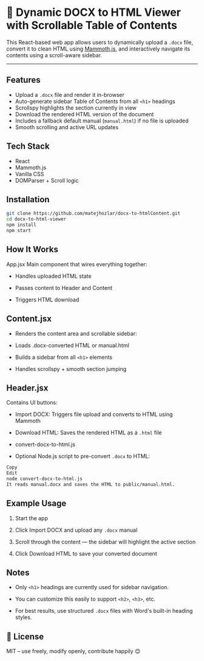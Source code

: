 # 📄 Dynamic DOCX to HTML Viewer with Scrollable Table of Contents

This React-based web app allows users to dynamically upload a `.docx` file, convert it to clean HTML using [Mammoth.js](https://github.com/mwilliamson/mammoth.js), and interactively navigate its contents using a scroll-aware sidebar.

---

## Features

- Upload a `.docx` file and render it in-browser
- Auto-generate sidebar Table of Contents from all `<h1>` headings
- Scrollspy highlights the section currently in view
- Download the rendered HTML version of the document
- Includes a fallback default manual (`manual.html`) if no file is uploaded
- Smooth scrolling and active URL updates


## Tech Stack

- React
- Mammoth.js
- Vanilla CSS
- DOMParser + Scroll logic


## Installation

```bash
git clone https://github.com/matejhozlar/docx-to-htmlContent.git
cd docx-to-html-viewer
npm install
npm start
```

## How It Works
App.jsx
Main component that wires everything together:

- Handles uploaded HTML state

- Passes content to Header and Content

- Triggers HTML download

## Content.jsx
- Renders the content area and scrollable sidebar:

- Loads .docx-converted HTML or manual.html

- Builds a sidebar from all ```<h1>``` elements

- Handles scrollspy + smooth section jumping

## Header.jsx
Contains UI buttons:

- Import DOCX: Triggers file upload and converts to HTML using Mammoth

- Download HTML: Saves the rendered HTML as a ```.html``` file

- convert-docx-to-html.js
- Optional Node.js script to pre-convert ```.docx``` to HTML:

```bash
Copy
Edit
node convert-docx-to-html.js
It reads manual.docx and saves the HTML to public/manual.html.
```

## Example Usage
1. Start the app

2. Click Import DOCX and upload any ```.docx``` manual

3. Scroll through the content — the sidebar will highlight the active section

4. Click Download HTML to save your converted document

## Notes
- Only ```<h1>``` headings are currently used for sidebar navigation.

- You can customize this easily to support ```<h2>```, ```<h3>```, etc.

- For best results, use structured ```.docx``` files with Word's built-in heading styles.

## 🔐 License
MIT – use freely, modify openly, contribute happily 😊
